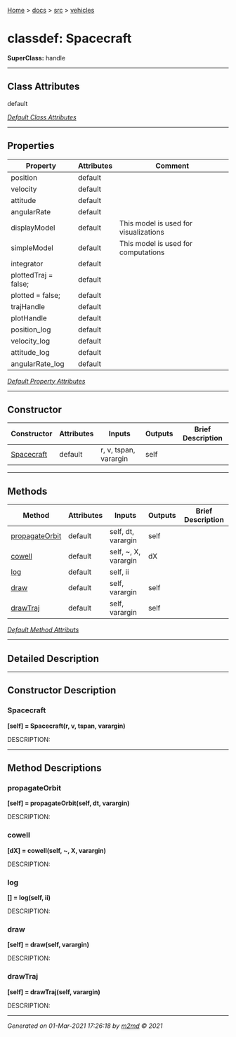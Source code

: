 [Home](../../index.md) > [docs](../../docs_index.md) > [src](../src_index.md) > [vehicles](vehicles_index.md)  


# classdef: Spacecraft

**SuperClass:** handle



 ***

## Class Attributes

default

[*Default Class Attributes*](https://www.mathworks.com/help/matlab/matlab_oop/class-attributes.html)

 ***

## Properties

| Property | Attributes  | Comment |
| -------- | ----------- | ------- |
| position | default |  |
| velocity | default |  |
| attitude | default |  |
| angularRate | default |  |
| displayModel | default | This model is used for visualizations |
| simpleModel | default | This model is used for computations |
| integrator | default |  |
| plottedTraj = false; | default |  |
| plotted = false; | default |  |
| trajHandle | default |  |
| plotHandle | default |  |
| position_log | default |  |
| velocity_log | default |  |
| attitude_log | default |  |
| angularRate_log | default |  |

[*Default Property Attributes*](https://www.mathworks.com/help/matlab/matlab_oop/property-attributes.html)

 ***

## Constructor

| Constructor | Attributes | Inputs | Outputs | Brief Description |
| ----------- | ---------- | ------ | ------- | ----------------- |
| [Spacecraft](#spacecraft) | default | r, v, tspan, varargin | self |  |


 ***

## Methods

| Method | Attributes | Inputs | Outputs | Brief Description |
| ------ | ---------- | ------ | ------- | ----------------- |
| [propagateOrbit](#propagateorbit) | default | self, dt, varargin | self |  |
| [cowell](#cowell) | default | self, ~, X, varargin | dX |  |
| [log](#log) | default | self, ii |  |  |
| [draw](#draw) | default | self, varargin | self |  |
| [drawTraj](#drawtraj) | default | self, varargin | self |  |


[*Default Method Attributs*](https://www.mathworks.com/help/matlab/matlab_oop/method-attributes.html)

 ***

## Detailed Description



 ***

## Constructor Description

### Spacecraft

**[self] = Spacecraft(r, v, tspan, varargin)**

DESCRIPTION: 

 ***

## Method Descriptions

### propagateOrbit

**[self] = propagateOrbit(self, dt, varargin)**

DESCRIPTION: 
### cowell

**[dX] = cowell(self, ~, X, varargin)**

DESCRIPTION: 
### log

**[] = log(self, ii)**

DESCRIPTION: 
### draw

**[self] = draw(self, varargin)**

DESCRIPTION: 
### drawTraj

**[self] = drawTraj(self, varargin)**

DESCRIPTION: 

***

*Generated on 01-Mar-2021 17:26:18 by [m2md](https://github.com/crgnam-research/m2md) © 2021*